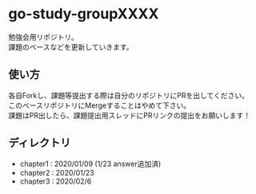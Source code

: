 # go-study-groupXXXX
勉強会用リポジトリ。  
課題のベースなどを更新していきます。  

## 使い方
各自Forkし、課題等提出する際は自分のリポジトリにPRを出してください。  
このベースリポジトリにMergeすることはやめて下さい。  
課題はPR出したら、課題提出用スレッドにPRリンクの提出をお願いします！

## ディレクトリ
- chapter1 : 2020/01/09 (1/23 answer追加済)
- chapter2 : 2020/01/23
- chapter3 : 2020/02/6